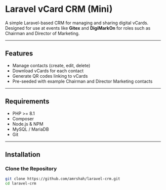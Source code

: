 # Laravel vCard CRM (Mini)

A simple Laravel-based CRM for managing and sharing digital vCards.  
Designed for use at events like **Gitex** and **DigiMarkOn** for roles such as Chairman and Director of Marketing.

---

## Features
- Manage contacts (create, edit, delete)
- Download vCards for each contact
- Generate QR codes linking to vCards
- Pre-seeded with example Chairman and Director Marketing contacts

---

## Requirements
- PHP >= 8.1
- Composer
- Node.js & NPM
- MySQL / MariaDB
- Git

---

## Installation

### Clone the Repository
```bash
git clone https://github.com/amrshah/laravel-crm.git
cd laravel-crm
